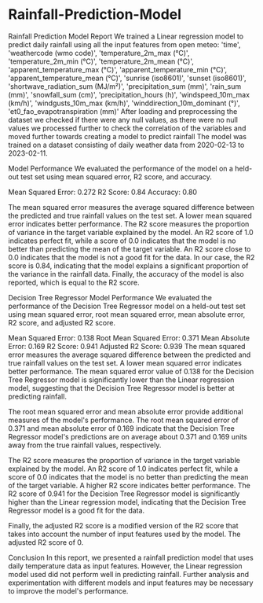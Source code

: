 # Rainfall-Prediction-Model
Rainfall Prediction Model Report
We trained a Linear regression model to predict daily rainfall using all the input features from open meteo: 
'time', 'weathercode (wmo code)', 'temperature_2m_max (°C)',
       'temperature_2m_min (°C)', 'temperature_2m_mean (°C)',
       'apparent_temperature_max (°C)', 'apparent_temperature_min (°C)',
       'apparent_temperature_mean (°C)', 'sunrise (iso8601)',
       'sunset (iso8601)', 'shortwave_radiation_sum (MJ/m²)',
       'precipitation_sum (mm)', 'rain_sum (mm)', 'snowfall_sum (cm)',
       'precipitation_hours (h)', 'windspeed_10m_max (km/h)',
       'windgusts_10m_max (km/h)', 'winddirection_10m_dominant (°)',
       'et0_fao_evapotranspiration (mm)'
After loading and preprocessing the dataset we checked if there were any null values, as there were no null values we processed further to check the correlation of the variables and moved further towards creating a model to predict rainfall 
The model was trained on a dataset consisting of daily weather data from 2020-02-13 to 2023-02-11.

Model Performance
We evaluated the performance of the model on a held-out test set using mean squared error, R2 score, and accuracy.

Mean Squared Error: 0.272
R2 Score: 0.84
Accuracy: 0.80

The mean squared error measures the average squared difference between the predicted and true rainfall values on the test set. A lower mean squared error indicates better performance. The R2 score measures the proportion of variance in the target variable explained by the model. An R2 score of 1.0 indicates perfect fit, while a score of 0.0 indicates that the model is no better than predicting the mean of the target variable. An R2 score close to 0.0 indicates that the model is not a good fit for the data. In our case, the R2 score is 0.84, indicating that the model explains a significant proportion of the variance in the rainfall data. Finally, the accuracy of the model is also reported, which is equal to the R2 score.

Decision Tree Regressor Model Performance
We evaluated the performance of the Decision Tree Regressor model on a held-out test set using mean squared error, root mean squared error, mean absolute error, R2 score, and adjusted R2 score.

Mean Squared Error: 0.138
Root Mean Squared Error: 0.371
Mean Absolute Error: 0.169
R2 Score: 0.941
Adjusted R2 Score: 0.939
The mean squared error measures the average squared difference between the predicted and true rainfall values on the test set. A lower mean squared error indicates better performance. The mean squared error value of 0.138 for the Decision Tree Regressor model is significantly lower than the Linear regression model, suggesting that the Decision Tree Regressor model is better at predicting rainfall.

The root mean squared error and mean absolute error provide additional measures of the model's performance. The root mean squared error of 0.371 and mean absolute error of 0.169 indicate that the Decision Tree Regressor model's predictions are on average about 0.371 and 0.169 units away from the true rainfall values, respectively.

The R2 score measures the proportion of variance in the target variable explained by the model. An R2 score of 1.0 indicates perfect fit, while a score of 0.0 indicates that the model is no better than predicting the mean of the target variable. A higher R2 score indicates better performance. The R2 score of 0.941 for the Decision Tree Regressor model is significantly higher than the Linear regression model, indicating that the Decision Tree Regressor model is a good fit for the data.

Finally, the adjusted R2 score is a modified version of the R2 score that takes into account the number of input features used by the model. The adjusted R2 score of 0.


Conclusion
In this report, we presented a rainfall prediction model that uses daily temperature data as input features. However, the Linear regression model used did not perform well in predicting rainfall. Further analysis and experimentation with different models and input features may be necessary to improve the model's performance.
